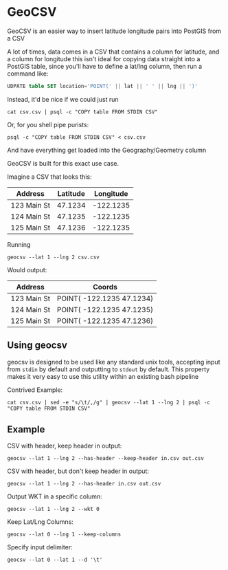 # GeoCSV
GeoCSV is an easier way to insert latitude longitude pairs into PostGIS from a CSV

A lot of times, data comes in a CSV that contains a column for latitude, and a column for longitude
this isn't ideal for copying data straight into a PostGIS table, since you'll have to define a lat/lng column,
then run a command like:

```sql
UDPATE table SET location='POINT(' || lat || ' ' || lng || ')'
```

Instead, it'd be nice if we could just run
```shell script
cat csv.csv | psql -c "COPY table FROM STDIN CSV"
```
Or, for you shell pipe purists:
```shell script
psql -c "COPY table FROM STDIN CSV" < csv.csv
```

And have everything get loaded into the Geography/Geometry column

GeoCSV is built for this exact use case.

Imagine a CSV that looks this:

| Address        | Latitude |  Longitude |
|----------------|----------|------------|
| 123 Main St    | 47.1234  | -122.1235  |
| 124 Main St    | 47.1235  | -122.1235  |
| 125 Main St    | 47.1236  | -122.1235  |

Running
```shell script
geocsv --lat 1 --lng 2 csv.csv
```

Would output:

| Address        | Coords                     |
|----------------|----------------------------|
| 123 Main St    | POINT( -122.1235  47.1234) |
| 124 Main St    | POINT( -122.1235  47.1235) |
| 125 Main St    | POINT( -122.1235  47.1236) |

## Using geocsv

geocsv is designed to be used like any standard unix tools, accepting input from `stdin` by default and outputting to `stdout` by default. This property makes it very easy to use this utility within an existing bash pipeline

Contrived Example:
```shell script
cat csv.csv | sed -e "s/\t/,/g" | geocsv --lat 1 --lng 2 | psql -c "COPY table FROM STDIN CSV"
```

## Example

CSV with header, keep header in output:
```shell script
geocsv --lat 1 --lng 2 --has-header --keep-header in.csv out.csv
```
CSV with header, but don't keep header in output:
```shell script
geocsv --lat 1 --lng 2 --has-header in.csv out.csv
```

Output WKT in a specific column:
```shell script
geocsv --lat 1 --lng 2 --wkt 0
```

Keep Lat/Lng Columns:
```shell script
geocsv --lat 0 --lng 1 --keep-columns
```

Specify input delimiter:
```shell script
geocsv --lat 0 --lat 1 --d '\t'
```


